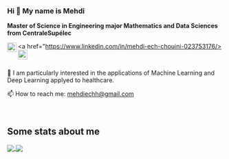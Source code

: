 ### Hi 👋 My name is Mehdi

**Master of Science in Engineering major Mathematics and Data Sciences from CentraleSupélec**

<a href="https://www.linkedin.com/in/mehdi-ech-chouini-023753176/><img align="left" width=22px src="https://cdn.jsdelivr.net/npm/simple-icons@v3/icons/linkedin.svg"/></a>
<a href="https://github.com/mehdiec/"><img align="left" width=22px src="https://cdn.jsdelivr.net/npm/simple-icons@v3/icons/github.svg"/>
</a>

<br>

:telescope: I am particularly interested in the applications of Machine Learning and Deep Learning applyed to healthcare.

📫 How to reach me: mehdiechh@gmail.com

<br>

## Some stats about me

<a href="https://github.com/anuraghazra/github-readme-stats">
  <img align="center" src="https://github-readme-stats.vercel.app/api/top-langs/?username=mehdiec&layout=compact" />
</a>
<a href="https://github.com/anuraghazra/github-readme-stats">
  <img align="center" src="https://github-readme-stats.vercel.app/api?username=mehdiec&include_all_commits=true" /> 
</a>
